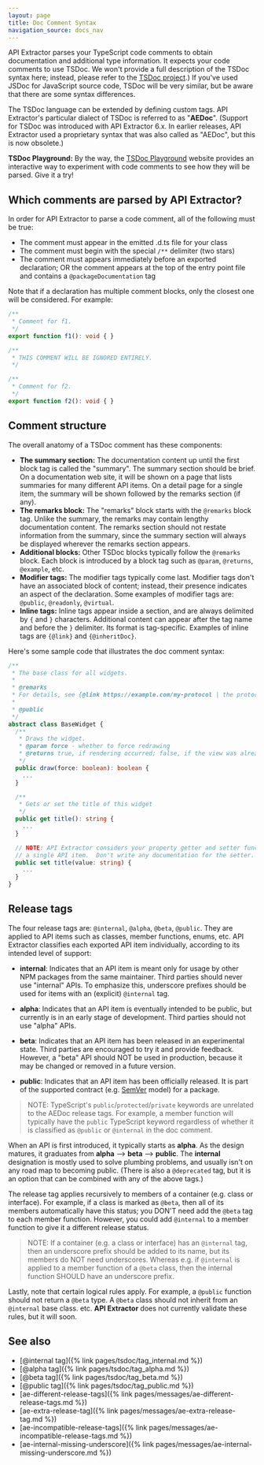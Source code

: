 ```yaml
---
layout: page
title: Doc Comment Syntax
navigation_source: docs_nav
---
```


API Extractor parses your TypeScript code comments to obtain documentation and additional type information.
It expects your code comments to use TSDoc.  We won't provide a full description of the TSDoc syntax here;
instead, please refer to the [TSDoc project](https://github.com/Microsoft/tsdoc).)  If you've used
JSDoc for JavaScript source code, TSDoc will be very similar, but be aware that there are some syntax differences.

The TSDoc language can be extended by defining custom tags.  API Extractor's particular dialect of TSDoc is
referred to as "**AEDoc**".  (Support for TSDoc was introduced with API Extractor 6.x.  In earlier releases, API Extractor
used a proprietary syntax that was also called as "AEDoc", but this is now obsolete.)

**TSDoc Playground:** By the way, the [TSDoc Playground](https://microsoft.github.io/tsdoc/) website provides an
interactive way to experiment with code comments to see how they will be parsed.  Give it a try!


## Which comments are parsed by API Extractor?

In order for API Extractor to parse a code comment, all of the following must be true:

- The comment must appear in the emitted .d.ts file for your class
- The comment must begin with the special `/**` delimiter (two stars)
- The comment must appears immediately before an exported declaration; OR the comment appears at the top of the
  entry point file and contains a `@packageDocumentation` tag

Note that if a declaration has multiple comment blocks, only the closest one will be considered.  For example:

```ts
/**
 * Comment for f1.
 */
export function f1(): void { }

/**
 * THIS COMMENT WILL BE IGNORED ENTIRELY.
 */

/**
 * Comment for f2.
 */
export function f2(): void { }
```

## Comment structure

The overall anatomy of a TSDoc comment has these components:

- **The summary section:** The documentation content up until the first block tag is called the "summary".
  The summary section should be brief. On a documentation web site, it will be shown on a page that lists summaries
  for many different API items.  On a detail page for a single item, the summary will be shown followed by the
  remarks section (if any).
- **The remarks block:** The "remarks" block starts with the `@remarks` block tag.  Unlike the summary, the remarks
  may contain lengthy documentation content.  The remarks section should not restate information from the summary,
  since the summary section will always be displayed wherever the remarks section appears.
- **Additional blocks:** Other TSDoc blocks typically follow the `@remarks` block.  Each block is introduced
  by a block tag such as `@param`, `@returns`, `@example`, etc.
- **Modifier tags:** The modifier tags typically come last.  Modifier tags don't have an associated block of content;
  instead, their presence indicates an aspect of the declaration.  Some examples of modifier tags are: `@public`,
  `@readonly`, `@virtual`.
- **Inline tags:** Inline tags appear inside a section, and are always delimited by `{` and `}` characters.
  Additional content can appear after the tag name and before the `}` delimiter.  Its format is tag-specific.
  Examples of inline tags are `{@link}` and `{@inheritDoc}`.

Here's some sample code that illustrates the doc comment syntax:

```ts
/**
 * The base class for all widgets.
 *
 * @remarks
 * For details, see {@link https://example.com/my-protocol | the protocol spec}.
 *
 * @public
 */
abstract class BaseWidget {
  /**
   * Draws the widget.
   * @param force - whether to force redrawing
   * @returns true, if rendering occurred; false, if the view was already up to date
   */
  public draw(force: boolean): boolean {
    ...
  }

  /**
   * Gets or set the title of this widget
   */
  public get title(): string {
    ...
  }

  // NOTE: API Extractor considers your property getter and setter functions to be
  // a single API item.  Don't write any documentation for the setter.
  public set title(value: string) {
    ...
  }
}

```

## Release tags

The four release tags are:  `@internal`, `@alpha`, `@beta`, `@public`.  They are applied to API items such as
classes, member functions, enums, etc.  API Extractor classifies each exported API item individually, according
to its intended level of support:

- **internal**: Indicates that an API item is meant only for usage by other NPM packages from the same maintainer.
  Third parties should never use "internal" APIs.  To emphasize this, underscore prefixes should be used for items
  with an (explicit) `@internal` tag.

- **alpha**: Indicates that an API item is eventually intended to be public, but currently is in an early stage
  of development.  Third parties should not use "alpha" APIs.

- **beta**: Indicates that an API item has been released in an experimental state.  Third parties are encouraged to
  try it and provide feedback.  However, a "beta" API should NOT be used in production, because it may be changed
  or removed in a future version.

- **public**:  Indicates that an API item has been officially released.  It is part of the supported contract
  (e.g. [SemVer](https://semver.org/) model) for a package.

> NOTE: TypeScript's `public`/`protected`/`private` keywords are unrelated to the AEDoc release tags.
> For example, a member function will typically have the `public` TypeScript keyword regardless of whether
> it is classified as `@public` or `@internal` in the doc comment.

When an API is first introduced, it typically starts as **alpha**.  As the design matures, it graduates
from **alpha** --> **beta** --> **public**.  The **internal** designation is mostly used to solve plumbing problems,
and usually isn't on any road map to becoming public.  (There is also a `@deprecated` tag, but it is an option
that can be combined with any of the above tags.)

The release tag applies recursively to members of a container (e.g. class or interface).  For example, if a class
is marked as `@beta`, then all of its members automatically have this status; you DON'T need add the `@beta` tag to
each member function.  However, you could add `@internal` to a member function to give it a different release status.

> NOTE:  If a container (e.g. a class or interface) has an `@internal` tag, then an underscore prefix should be added
> to its name, but its members do NOT need underscores.  Whereas e.g. if `@internal` is applied to a member function
> of a `@beta` class, then the internal function SHOULD have an underscore prefix.

Lastly, note that certain logical rules apply.  For example, a `@public` function should not return a `@beta` type.
A `@beta` class should not inherit from an `@internal` base class.  etc.  **API Extractor** does not currently validate
these rules, but it will soon.

## See also

- [@internal tag]({% link pages/tsdoc/tag_internal.md %})
- [@alpha tag]({% link pages/tsdoc/tag_alpha.md %})
- [@beta tag]({% link pages/tsdoc/tag_beta.md %})
- [@public tag]({% link pages/tsdoc/tag_public.md %})
- [ae-different-release-tags]({% link pages/messages/ae-different-release-tags.md %})
- [ae-extra-release-tag]({% link pages/messages/ae-extra-release-tag.md %})
- [ae-incompatible-release-tags]({% link pages/messages/ae-incompatible-release-tags.md %})
- [ae-internal-missing-underscore]({% link pages/messages/ae-internal-missing-underscore.md %})
